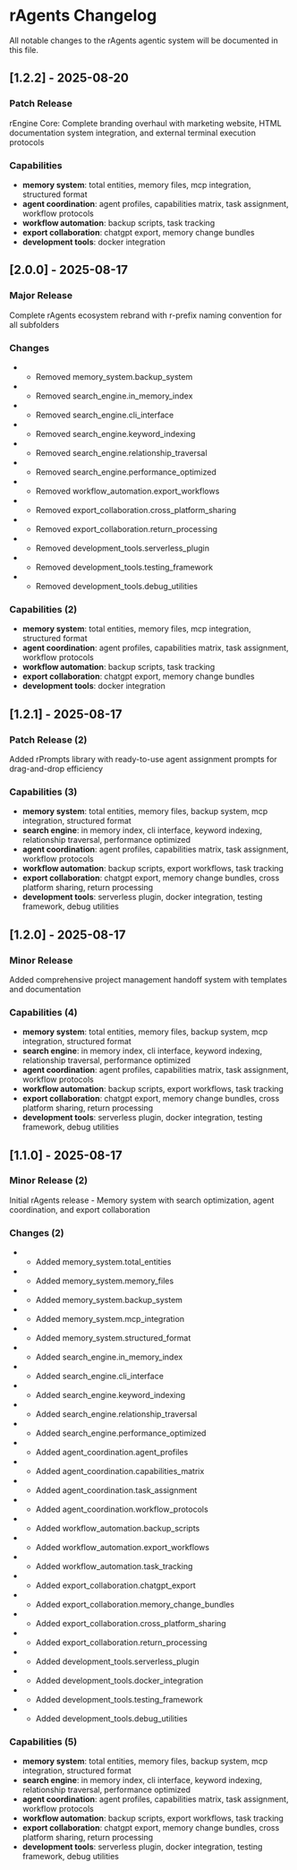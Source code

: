 # rAgents Changelog

All notable changes to the rAgents agentic system will be documented in this file.

## [1.2.2] - 2025-08-20

### Patch Release

rEngine Core: Complete branding overhaul with marketing website, HTML documentation system integration, and external terminal execution protocols

### Capabilities

- **memory system**: total entities, memory files, mcp integration, structured format
- **agent coordination**: agent profiles, capabilities matrix, task assignment, workflow protocols
- **workflow automation**: backup scripts, task tracking
- **export collaboration**: chatgpt export, memory change bundles
- **development tools**: docker integration

## [2.0.0] - 2025-08-17

### Major Release

Complete rAgents ecosystem rebrand with r-prefix naming convention for all subfolders

### Changes

- - Removed memory_system.backup_system
- - Removed search_engine.in_memory_index
- - Removed search_engine.cli_interface
- - Removed search_engine.keyword_indexing
- - Removed search_engine.relationship_traversal
- - Removed search_engine.performance_optimized
- - Removed workflow_automation.export_workflows
- - Removed export_collaboration.cross_platform_sharing
- - Removed export_collaboration.return_processing
- - Removed development_tools.serverless_plugin
- - Removed development_tools.testing_framework
- - Removed development_tools.debug_utilities

### Capabilities (2)

- **memory system**: total entities, memory files, mcp integration, structured format
- **agent coordination**: agent profiles, capabilities matrix, task assignment, workflow protocols
- **workflow automation**: backup scripts, task tracking
- **export collaboration**: chatgpt export, memory change bundles
- **development tools**: docker integration

## [1.2.1] - 2025-08-17

### Patch Release (2)

Added rPrompts library with ready-to-use agent assignment prompts for drag-and-drop efficiency

### Capabilities (3)

- **memory system**: total entities, memory files, backup system, mcp integration, structured format
- **search engine**: in memory index, cli interface, keyword indexing, relationship traversal, performance optimized
- **agent coordination**: agent profiles, capabilities matrix, task assignment, workflow protocols
- **workflow automation**: backup scripts, export workflows, task tracking
- **export collaboration**: chatgpt export, memory change bundles, cross platform sharing, return processing
- **development tools**: serverless plugin, docker integration, testing framework, debug utilities

## [1.2.0] - 2025-08-17

### Minor Release

Added comprehensive project management handoff system with templates and documentation

### Capabilities (4)

- **memory system**: total entities, memory files, backup system, mcp integration, structured format
- **search engine**: in memory index, cli interface, keyword indexing, relationship traversal, performance optimized
- **agent coordination**: agent profiles, capabilities matrix, task assignment, workflow protocols
- **workflow automation**: backup scripts, export workflows, task tracking
- **export collaboration**: chatgpt export, memory change bundles, cross platform sharing, return processing
- **development tools**: serverless plugin, docker integration, testing framework, debug utilities

## [1.1.0] - 2025-08-17

### Minor Release (2)

Initial rAgents release - Memory system with search optimization, agent coordination, and export collaboration

### Changes (2)

- + Added memory_system.total_entities
- + Added memory_system.memory_files
- + Added memory_system.backup_system
- + Added memory_system.mcp_integration
- + Added memory_system.structured_format
- + Added search_engine.in_memory_index
- + Added search_engine.cli_interface
- + Added search_engine.keyword_indexing
- + Added search_engine.relationship_traversal
- + Added search_engine.performance_optimized
- + Added agent_coordination.agent_profiles
- + Added agent_coordination.capabilities_matrix
- + Added agent_coordination.task_assignment
- + Added agent_coordination.workflow_protocols
- + Added workflow_automation.backup_scripts
- + Added workflow_automation.export_workflows
- + Added workflow_automation.task_tracking
- + Added export_collaboration.chatgpt_export
- + Added export_collaboration.memory_change_bundles
- + Added export_collaboration.cross_platform_sharing
- + Added export_collaboration.return_processing
- + Added development_tools.serverless_plugin
- + Added development_tools.docker_integration
- + Added development_tools.testing_framework
- + Added development_tools.debug_utilities

### Capabilities (5)

- **memory system**: total entities, memory files, backup system, mcp integration, structured format
- **search engine**: in memory index, cli interface, keyword indexing, relationship traversal, performance optimized
- **agent coordination**: agent profiles, capabilities matrix, task assignment, workflow protocols
- **workflow automation**: backup scripts, export workflows, task tracking
- **export collaboration**: chatgpt export, memory change bundles, cross platform sharing, return processing
- **development tools**: serverless plugin, docker integration, testing framework, debug utilities

